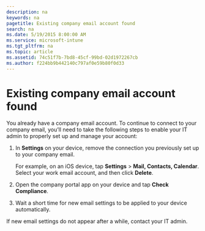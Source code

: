 ```yaml
---
description: na
keywords: na
pagetitle: Existing company email account found
search: na
ms.date: 5/19/2015 8:00:00 AM
ms.service: microsoft-intune
ms.tgt_pltfrm: na
ms.topic: article
ms.assetid: 74c51f7b-7bd8-45cf-99bd-02d1972267cb
ms.author: f224bb9b442140c797af0e59b80f0d33
---
```

# Existing company email account found
You already have a company email account. To continue to connect to your company email, you’ll need to take the following steps to enable your IT admin to properly set up and manage your account:

1. In **Settings** on your device, remove the connection you previously set up to your company email.

   For example, on an iOS device, tap **Settings** &gt; **Mail, Contacts, Calendar**. Select your work email account, and then click **Delete**.

2. Open the company portal app on your device and tap **Check Compliance**.

3. Wait a short time for new email settings to be applied to your device automatically.

If new email settings do not appear after a while, contact your IT admin.

